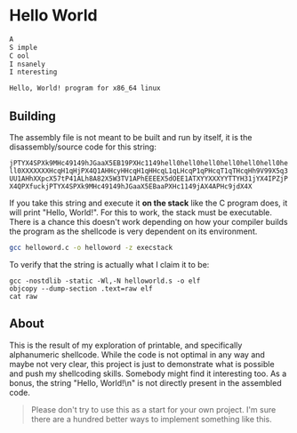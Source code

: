 # Hello World

```txt
A
S imple
C ool
I nsanely
I nteresting

Hello, World! program for x86_64 linux
```

## Building

The assembly file is not meant to be built and run by itself, it is the disassembly/source code for this string:

`jPTYX4SPXk9MHc49149hJGaaX5EB19PXHc1149hell0hell0hell0hell0hell0hell0hell0XXXXXXXHcqH1qHjPX4Q1AHHcyHHcqH1qHHcqL1qLHcqP1qPHcqT1qTHcqHh9V99X5q3UU1AHhXXpcX57tP41ALh8A82X5W3TV1APhEEEEX5dOEE1ATXYYXXXYYTTYH31jYX4IPZjPX4QPXfuckjPTYX4SPXk9MHc49149hJGaaX5EBaaPXHc1149jAX4APHc9jdX4X`

If you take this string and execute it **on the stack** like the C program does, it will print "Hello, World!". For this to work, the stack must be executable. There is a chance this doesn't work depending on how your compiler builds the program as the shellcode is very dependent on its environment.

```bash
gcc helloword.c -o helloword -z execstack
```

To verify that the string is actually what I claim it to be:

```
gcc -nostdlib -static -Wl,-N helloworld.s -o elf
objcopy --dump-section .text=raw elf
cat raw
```

## About

This is the result of my exploration of printable, and specifically alphanumeric shellcode.
While the code is not optimal in any way and maybe not very clear, this project is just to demonstrate what is possible and push my shellcoding skills. Somebody might find it interesting too.
As a bonus, the string "Hello, World!\n" is not directly present in the assembled code.

> Please don't try to use this as a start for your own project. I'm sure there are a hundred better ways to implement something like this.
